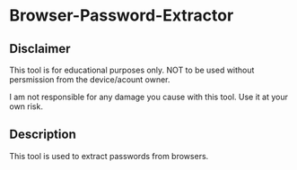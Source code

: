 # Browser-Password-Extractor

## Disclaimer
This tool is for educational purposes only. NOT to be used without persmission from the device/acount owner.

I am not responsible for any damage you cause with this tool. Use it at your own risk.

## Description
This tool is used to extract passwords from browsers.